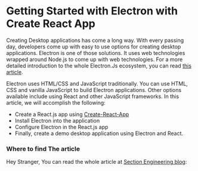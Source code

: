 # Getting Started with Electron with Create React App

Creating Desktop applications has come a long way. With every passing day, developers come up with easy to use options for creating desktop applications. Electron is one of those solutions. It uses web technologies wrapped around Node.js to come up with web technologies. For a more detailed introduction to the whole Electron.Js ecosystem, you can read [this article](https://www.section.io/engineering-education/cross-platform-applications-electron/).

Electron uses HTML/CSS and JavaScript traditionally. You can use HTML, CSS and vanilla JavaScript to build Electron applications. Other options available include using React and other JavaScript frameworks. In this article, we will accomplish the following:

- Create a React.js app using [Create-React-App](https://reactjs.org/docs/create-a-new-react-app.html)
- Install Electron into the application
- Configure Electron in the React.js app
- Finally, create a demo desktop application using Electron and React.


### Where to find The article
Hey Stranger, You can read the whole article at [Section Engineering blog](https://www.section.io/engineering-education/desktop-application-with-react/): 
